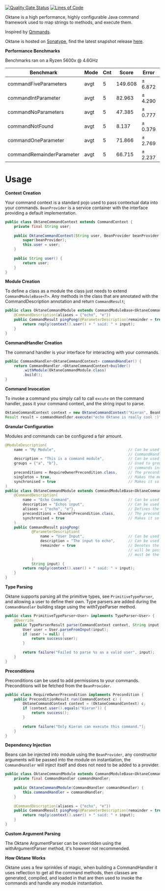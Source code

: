[![Quality Gate Status](https://sonarcloud.io/api/project_badges/measure?project=k-boyle_Oktane&metric=alert_status)](https://sonarcloud.io/dashboard?id=k-boyle_Oktane) [![Lines of Code](https://sonarcloud.io/api/project_badges/measure?project=k-boyle_Oktane&metric=ncloc)](https://sonarcloud.io/dashboard?id=k-boyle_Oktane)

Oktane is a high performance, highly configurable Java command framework used to map strings to methods, and execute them.

Inspired by [Qmmands](https://github.com/quahu/qmmands).

Oktane is hosted on [Sonatype](https://oss.sonatype.org/content/repositories/snapshots), find the latest snapshot release [here](https://oss.sonatype.org/#nexus-search;quick~oktane).

**Performance Benchmarks**

Benchmarks ran on a Ryzen 5600x @ 4.6GHz

| Benchmark                   | Mode | Cnt  | Score    |  Error    | Units   |
| --------------------------- | ---- | ---- | -------- | --------- | ------- |
| commandFiveParameters       | avgt |  5   | 149.608  |  ± 6.872  | ns/op   |
| commandIntParameter         | avgt |  5   | 82.963   |  ± 4.290  | ns/op   |
| commandNoParameters         | avgt |  5   | 47.385   |  ± 0.777  | ns/op   |
| commandNotFound             | avgt |  5   | 8.137    |  ± 0.379  | ns/op   |
| commandOneParameter         | avgt |  5   | 71.866   |  ± 2.769  | ns/op   |
| commandRemainderParameter   | avgt |  5   | 66.715   |  ± 2.237  | ns/op   |


# Usage #

**Context Creation**

Your command context is a standard pojo used to pass contextual data into your commands. `BeanProvider` is a service container with the interface providing a default implementation.
```java
public class OktaneCommandContext extends CommandContext {
    private final String user;
    
    public OktaneCommandContext(String user, BeanProvider beanProvider) {
        super(beanProvider);
        this.user = user;
    }
    
    public String user() {
        return user;
    }
}
```

**Module Creation**

To define a class as a module the class just needs to extend `CommandModuleBase<T>`. Any methods in the class that are annotated with the CommandDescription
annotation and return `CommandResult`; 
```java
public class OktaneCommandModule extends CommandModuleBase<OktaneCommandContext> {
    @CommandDescription(aliases = {"echo", "e"})
    public CommandResult pingPong(@ParameterDescription(remainder = true) String input) {
        return reply(context().user() + " said: " + input);
    }
}
```

**CommandHandler Creation**

The command handler is your interface for interacting with your commands.
```java
public CommandHandler<OktaneCommandContext> commandHandler() {
    return CommandHandler.<OktaneCommandContext>builder()
        .withModule(OktaneCommandModule.class)
        .build();
}    
```

**Command Invocation**

To invoke a command you simply call to call `excute` on the command handler, pass it your command context, and the string input to parse.
```java
OktaneCommandContext context = new OktaneCommandContext("Kieran", BeanProvider.get());
Result result = commandHandlder.execute("echo Oktane is really cool :)", context);
```

**Granular Configuration**

Modules and commands can be configured a fair amount.
```java
@ModuleDescription(
    name = "My Module",                                 // Can be used in help displays, all the modules and commands can be accessed via
                                                        // CommandHandler#module, and CommandHandler#commands 
    description = "This is a command module",           // Can be used in help displays
    groups = {"a", "b"},                                // Used to group commands together,
                                                        // commands inside a group must have the group prefix to execute, e.g. "a echo"
    preconditions = RequireOwnerPrecondition.class,     // The preconditions to run to determine whether a module is executable or not
    singleton = true,                                   // Makes the module a singleton (transient by default)
    synchronised = true                                 // Makes it so that all commands in the module are synchronised on a shared lock
)
public class OktaneCommandModule extends CommandModuleBase<OktaneCommandContext> {
    @CommandDescription(
        name = "Echo Command",                          // Can be used in help displays
        description = "Echos input",                    // Can be used in help displays
        aliases = {"echo", "e"},                        // Defines the different aliases that can invoke the command
        preconditions = ChannelPrecondition.class,      // The preconditions to run to determine whether the command is executable
        synchronised = true                             // Makes it so that the command is locally synchronised (public CommandResult synchronised ...)
    )
    public CommandResult pingPong(
            @ParameterDescription(
                name = "User Input",                    // Can be used in help displays       
                description = "The input to echo",      // Can be used in help displays
                remainder = true                        // Denotes the parameter as a remainder, so all the remaining text left to parse
                                                        // will be passed into this parameter. There can only be one remainder, and it
                                                        // must be the last parameter
            ) 
            String input) {
        return reply(context().user() + " said: " + input);
    }
}
```

**Type Parsing**

Oktane supports parsing all the primitive types, see `PrimitiveTypeParser`, and allowing a user to define their own.
Type parsers are added during the `CommandHandler` building stage using the withTypeParser method.
```java
public class PrimitiveTypeParser<User> implements TypeParser<User> {
    @Override
    public TypeParserResult parse(CommandContext context, String input) {
        User user = User.parseFromInput(input);
        if (user != null) {
            return success(user);
        }
        
        return failure("Failed to parse %s as a valid user", input);
    }
} 
```

**Preconditions**

Preconditions can be used to add permissions to your commands. Preconditions will be fetched from the `BeanProvider`.
```java
public class RequireOwnerPrecondition implements Precondition {
    public PreconditionResult run(CommandContext c) {
        OktaneCommandContext context = (OktaneCommandContext) c;
        if (context.user().equals("Kieran")) {
            return success();
        }
        
        return failure("Only Kieran can execute this command.");
    }
}
```

**Dependency Injection**

Beans can be injected into module using the `BeanProvider`, any constructor arguments will be passed into the module on instantiation, the `CommandHandler`
will inject itself and does not need to be added to a provider.
```java
public class OktaneCommandModule extends CommandModuleBase<OktaneCommandContext> {
    private final CommandHandler commandHandler;
    
    public OktaneCommandModule(CommandHandler commandHandler) {
        this.commandHandler = commandHandler;
    }
    
    @CommandDescription(aliases = {"echo", "e"})
    public CommandResult pingPong(@ParameterDescription(remainder = true) String input) {
        return reply(context().user() + " said: " + input);
    }
}
```

**Custom Argument Parsing**

The Oktane ArgumentParser can be overridden using the withArgumentParser method, it's however not recommended.

**How Oktane Works**

Oktane uses a few sprinkles of magic, when building a CommandHandler it uses reflection to get all the command methods, then 
classes are generated, compiled, and loaded in that are then used to invoke the commands and handle any module instantiation.
